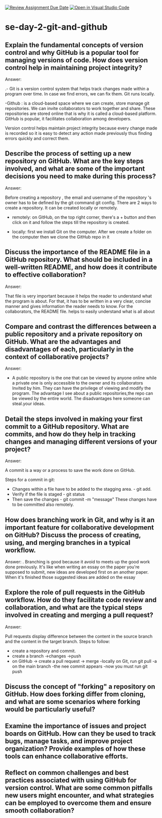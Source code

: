 [![Review Assignment Due Date](https://classroom.github.com/assets/deadline-readme-button-22041afd0340ce965d47ae6ef1cefeee28c7c493a6346c4f15d667ab976d596c.svg)](https://classroom.github.com/a/8wgCKhpZ)
[![Open in Visual Studio Code](https://classroom.github.com/assets/open-in-vscode-2e0aaae1b6195c2367325f4f02e2d04e9abb55f0b24a779b69b11b9e10269abc.svg)](https://classroom.github.com/online_ide?assignment_repo_id=18455836&assignment_repo_type=AssignmentRepo)
# se-day-2-git-and-github
## Explain the fundamental concepts of version control and why GitHub is a popular tool for managing versions of code. How does version control help in maintaining project integrity?

Answer:

.- Git is a version control system that helps track changes made within a program over time. In case we find errors, we can fix them. Git runs locally.

-Github : is a cloud-based space where we can create, store manage git repositories. We can invite collaborators to work together and share. These repositories are stored online that is why it is called a cloud-based platform. GitHub is popular, it facilitates collaboration among developers.

Version control helps maintain project integrity because every change made is recorded so it is easy to detect any action made previously thus finding errors quickly and correct them.

## Describe the process of setting up a new repository on GitHub. What are the key steps involved, and what are some of the important decisions you need to make during this process?

Answer:

Before creating a repository , the email and username of the repository 's owner has to be defined by the git command git config.
 There are 2 ways to create a repository. It can be created locally or remotely.

- remotely: on GitHub, on the top right corner, there's a + button and then click on it and follow the steps till the repository is created.

- locally: first we install Git on the computer. After we create a folder on the computer then we clone the GitHub repo in it

## Discuss the importance of the README file in a GitHub repository. What should be included in a well-written README, and how does it contribute to effective collaboration?

Answer:

That file   is  very important because it helps the reader to understand what the program is about. For that, it has to be written in a very clear, concise manner and gives information the reader needs to know. For the collaborators,  the README file. helps to easily understand what is all about

## Compare and contrast the differences between a public repository and a private repository on GitHub. What are the advantages and disadvantages of each, particularly in the context of collaborative projects?

Answer:

- A public repository is the one that can be viewed by anyone online while a private one is only accessible to the owner and its collaborators Invited by him. They can have the privilege of viewing and modify the program.
The advantage I see about a public repositories,the repo can be viewed by the entire world.
The disadvantages here someone can steal.your ideas.

## Detail the steps involved in making your first commit to a GitHub repository. What are commits, and how do they help in tracking changes and managing different versions of your project?

Answer:

A commit is a way or a process to save the work done on GitHub.

Steps for a commit in git:
- Changes within a file have to be added to the stagging area. - git add.
- Verify if the file is staged - git status
- Then save the changes - git commit -m "message"
These changes have to be committed also remotely.

## How does branching work in Git, and why is it an important feature for collaborative development on GitHub? Discuss the process of creating, using, and merging branches in a typical workflow.


Answer: 
.
Branching is good because it avoid to meets up the good work done previously. It's like when writing an essay on the paper you're supposed to submit, new ideas are developed first on an another paper. When it's finished those suggested ideas are added on the essay


## Explore the role of pull requests in the GitHub workflow. How do they facilitate code review and collaboration, and what are the typical steps involved in creating and merging a pull request?

Answer:

Pull requests display difference between the content in the source branch and the content in the target branch.
Steps to follow:
- create a repository and commit.
- create a branch ->changes ->push
- on GitHub -> create a pull request -> merge
-locally on Git, run git pull -a on the main branch
-the nee commit appears
-now you must run git push

## Discuss the concept of "forking" a repository on GitHub. How does forking differ from cloning, and what are some scenarios where forking would be particularly useful?

## Examine the importance of issues and project boards on GitHub. How can they be used to track bugs, manage tasks, and improve project organization? Provide examples of how these tools can enhance collaborative efforts.

## Reflect on common challenges and best practices associated with using GitHub for version control. What are some common pitfalls new users might encounter, and what strategies can be employed to overcome them and ensure smooth collaboration?
